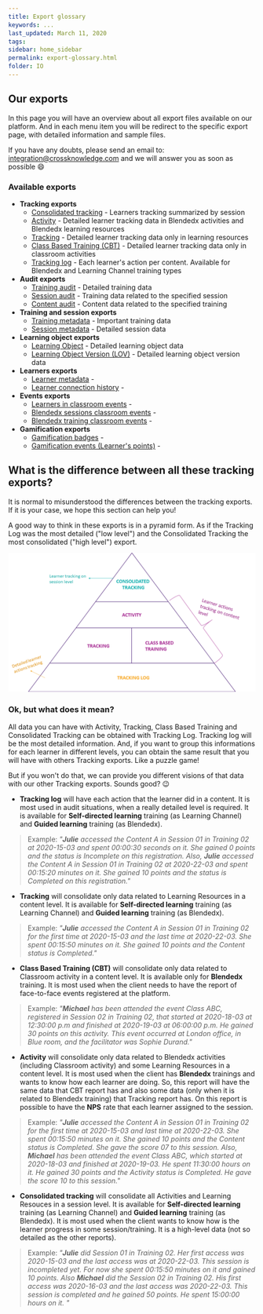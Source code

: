 ```yaml
---
title: Export glossary
keywords: ...
last_updated: March 11, 2020
tags:
sidebar: home_sidebar
permalink: export-glossary.html
folder: IO
---
```


## Our exports

In this page you will have an overview about all export files available on our platform. And in each menu item you will be redirect to the specific export page, with detailed information and sample files.

If you have any doubts, please send an email to: [integration@crossknowledge.com](mailto:integration@crossknowledge.com) and we will answer you as soon as possible 😄

### Available exports

 - **Tracking exports**
	- [Consolidated tracking](https://developers.crossknowledge.com/consolidated-tracking-provider.html) - Learners tracking summarized by session
    - [Activity](https://developers.crossknowledge.com/activity-provider.html) - Detailed learner tracking data in Blendedx activities and Blendedx learning resources
    - [Tracking](https://developers.crossknowledge.com/tracking-provider.html) - Detailed learner tracking data only in learning resources
    - [Class Based Training (CBT)](https://developers.crossknowledge.com/class-based-training-provider.html) - Detailed learner tracking data only in classroom activities
    - [Tracking log](https://developers.crossknowledge.com/training-log-provider.html)​​​​​​​ - Each learner's action per content. Available for Blendedx and Learning Channel training types
-   **Audit exports**
    - [Training audit](https://developers.crossknowledge.com/training-audit-metadata-provider.html) - Detailed training data
    - [Session audit](https://developers.crossknowledge.com/session-audit-metadata-provider.html) - Training data related to the specified session
    - [Content audit](https://developers.crossknowledge.com/training-audit-content-provider.html) - Content data related to the specified training
-   **Training and session exports**
    - [Training metadata](https://developers.crossknowledge.com/training-course-metadata-provider.html) - Important training data
    - [Session metadata](https://developers.crossknowledge.com/training-session-metadata-provider.html) - Detailed session data
-   **Learning object exports**
    - [Learning Object](https://developers.crossknowledge.com/lo-metadata-provider.html) - Detailed learning object data
    - [Learning Object Version (LOV)](https://developers.crossknowledge.com/lov-metadata-provider.html) - Detailed learning object version data
-   **Learners exports**
    - [Learner metadata](https://developers.crossknowledge.com/candidates-provider.html) - 
    - [Learner connection history](https://developers.crossknowledge.com/candidates-access-provider.html) - 
-   **Events exports**
    - [Learners in classroom events](https://developers.crossknowledge.com/event-learner-metadata-provider.html) - 
    - [Blendedx sessions classroom events](https://developers.crossknowledge.com/event-session-metadata-provider.html) - 
    - [Blendedx training classroom events](https://developers.crossknowledge.com/event-training-metadata-provider.html) - 
-   **Gamification exports**
    - [Gamification badges](https://developers.crossknowledge.com/consolidated-gamification-badges-provider.html) - 
    - [Gamification events (Learner's points)](https://developers.crossknowledge.com/consolidated-gamification-events-provider.html) - 

## What is the difference between all these tracking exports?

It is normal to misunderstood the differences between the tracking exports. If it is your case, we hope this section can help you!

A good way to think in these exports is in a pyramid form. As if the Tracking Log was the most detailed ("low level") and the Consolidated Tracking the most consolidated ("high level") export.

![Pyramid of tracking export](/images/Charts.png "Pyramid of tracking exports")

### Ok, but what does it mean?

All data you can have with Activity, Tracking, Class Based Training and Consolidated Tracking can be obtained with Tracking Log. Tracking log will be the most detailed information. And, if you want to group this informations for each learner in different levels, you can obtain the same result that you will have with others Tracking exports. Like a puzzle game!

But if you won't do that, we can provide you different visions of that data with our other Tracking exports. Sounds good? 😉

<!-- Partindo da base da pirâmide, os relatórios que vem acima irão utilizar os dados do relatório abaixo como base para formar a visualização desses dados em diferentes níveis (mais consolidados). Ou seja, os dados apresentados no Tracking log, serão consolidados para apresentar a visão de tracking de conteúdo nos relatórios acima (Tracking, Class Based Training, Activity). Os dados de Activity serão formados pelos dados consolidados do Tracking log e os dados que você obtiver em Tracking e CBT também estarão presentes em Activity. E por fim o Consolidated Tracking será formado pelos dados dos relatórios abaixo dele, porém consolidado para uma visão de nível de sessão. -->

* **Tracking log** will have each action that the learner did in a content. It is most used in audit situations, when a really detailed level is required. It is available for **Self-directed learning** training (as Learning Channel) and **Guided learning** training (as Blendedx). 
> Example: *"**Julie** accessed the Content A in Session 01 in Training 02 at 2020-15-03 and spent 00:00:30 seconds on it. She gained 0 points and the status is Incomplete on this registration. 
Also, **Julie** accessed the Content A in Session 01 in Training 02 at 2020-22-03 and spent 00:15:20 minutes on it. She gained 10 points and the status is Completed on this registration."*

* **Tracking** will consolidate only data related to Learning Resources in a content level. It is available for **Self-directed learning** training (as Learning Channel) and **Guided learning** training (as Blendedx). 
> Example: *"**Julie** accessed the Content A in Session 01 in Training 02 for the first time at 2020-15-03 and the last time at 2020-22-03. She spent 00:15:50 minutes on it. She gained 10 points and the Content status is Completed."*

* **Class Based Training (CBT)** will consolidate only data related to Classroom activity in a content level. It is available only for **Blendedx** training. It is most used when the client needs to have the report of face-to-face events registered at the platform. 
> Example: *"**Michael** has been attended the event Class ABC, registered in Session 02 in Training 02, that started at 2020-18-03 at 12:30:00 p.m and finished at 2020-19-03 at 06:00:00 p.m. He gained 30 points on this activity. This event occurred at London office, in Blue room, and the facilitator was Sophie Durand."*

* **Activity** will consolidate only data related to Blendedx activities (including Classroom activity) and some Learning Resources in a content level. It is most used when the client has **Blendedx** trainings and wants to know how each learner are doing. So, this report will have the same data that CBT report has and also some data (only when it is related to Blendedx training) that Tracking report has. On this report is possible to have the **NPS** rate that each learner assigned to the session.
> Example: *"**Julie** accessed the Content A in Session 01 in Training 02 for the first time at 2020-15-03 and last time at 2020-22-03. She spent 00:15:50 minutes on it. She gained 10 points and the Content status is Completed. She gave the score 07 to this session.
Also, **Michael** has been attended the event Class ABC, which started at 2020-18-03 and finished at 2020-19-03. He spent 11:30:00 hours on it. He gained 30 points and the Activity status is Completed. He gave the score 10 to this session."* 

* **Consolidated tracking** will consolidate all Activities and Learning Resouces in a session level. It is available for **Self-directed learning** training (as Learning Channel) and **Guided learning** training (as Blendedx). It is most used when the client wants to know how is the learner progress in some session/training. It is a high-level data (not so detailed as the other reports).
> Example: *"**Julie** did Session 01 in Training 02. Her first access was 2020-15-03 and the last access was at 2020-22-03. This session is incompleted yet. For now she spent 00:15:50 minutes on it and gained 10 points.
Also **Michael** did the Session 02 in Training 02. His first access was 2020-16-03 and the last access was 2020-22-03. This session is completed and he gained 50 points. He spent 15:00:00 hours on it.
"*


 

